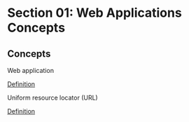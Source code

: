 # Section 01: Web Applications Concepts

## Concepts
Web application

[Definition](../definitions/definitions_W.md#web-application)

Uniform resource locator (URL)

[Definition](../definitions/definitions_U.md#uniform-resource-locator)
